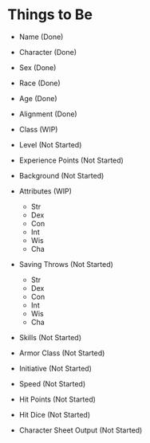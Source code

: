 # Things to Be

* Name (Done)
* Character  (Done)
* Sex  (Done)
* Race  (Done)
* Age  (Done)
* Alignment  (Done)
* Class  (WIP)
* Level  (Not Started)
* Experience Points  (Not Started)
* Background  (Not Started)
* Attributes  (WIP)
    * Str
    * Dex
    * Con
    * Int
    * Wis
    * Cha
* Saving Throws  (Not Started)
    * Str
    * Dex
    * Con
    * Int
    * Wis
    * Cha
* Skills  (Not Started)
* Armor Class  (Not Started)
* Initiative  (Not Started)
* Speed  (Not Started)
* Hit Points  (Not Started)
* Hit Dice  (Not Started)

* Character Sheet Output   (Not Started)